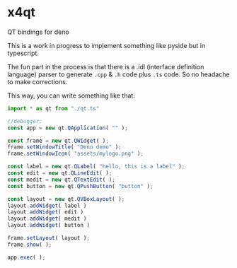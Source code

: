 # x4qt
QT bindings for deno

This is a work in progress to implement something like pyside but in typescript.

The fun part in the process is that there is a .idl (interface definition language) parser to generate `.cpp` & `.h` code plus `.ts` code. So no headache to make corrections.


This way, you can write something like that:

```ts
import * as qt from "./qt.ts"

//debugger;
const app = new qt.QApplication( "" );

const frame = new qt.QWidget( );
frame.setWindowTitle( "Deno demo" );
frame.setWindowIcon( "assets/mylogo.png" );

const label = new qt.QLabel( "hello, this is a label" );
const edit = new qt.QLineEdit( );
const medit = new qt.QTextEdit( );
const button = new qt.QPushButton( "button" );

const layout = new qt.QVBoxLayout( );
layout.addWidget( label )
layout.addWidget( edit )
layout.addWidget( medit )
layout.addWidget( button )

frame.setLayout( layout );
frame.show( );

app.exec( );

```